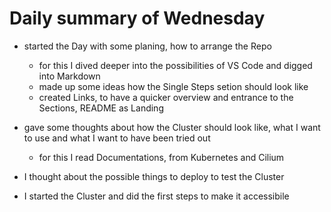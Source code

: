# Daily summary of Wednesday
- started the Day with some planing, how to arrange the Repo
    - for this I dived deeper into the possibilities of VS Code and digged into Markdown
    - made up some ideas how the Single Steps setion should look like
    - created Links, to have a quicker overview and entrance to the Sections, README as Landing

- gave some thoughts about how the Cluster should look like, what I want to use and what I want to have been tried out
    - for this I read Documentations, from Kubernetes and Cilium

- I thought about the possible things to deploy to test the Cluster

- I started the Cluster and did the first steps to make it accessibile